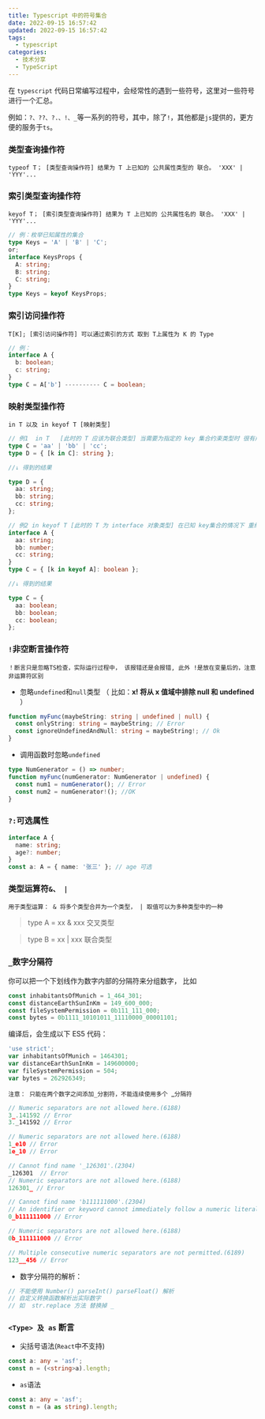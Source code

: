 ```yaml
---
title: Typescript 中的符号集合
date: 2022-09-15 16:57:42
updated: 2022-09-15 16:57:42
tags:
  - typescript
categories:
  - 技术分享
  - TypeScript
---
```


在 `typescript` 代码日常编写过程中，会经常性的遇到一些符号，这里对一些符号进行一个汇总。

例如：`?、??、?.、!、_`等一系列的符号，其中，除了`!`，其他都是`js`提供的，更方便的服务于`ts`。

### 类型查询操作符

`typeof T； [类型查询操作符] 结果为 T 上已知的 公共属性类型的 联合。 'XXX' | 'YYY'...`

<!-- more -->

### 索引类型查询操作符

`keyof T； [索引类型查询操作符] 结果为 T 上已知的 公共属性名的 联合。 'XXX' | 'YYY'...`

```typescript
// 例：枚举已知属性的集合
type Keys = 'A' | 'B' | 'C';
or;
interface KeysProps {
  A: string;
  B: string;
  C: string;
}
type Keys = keyof KeysProps;
```

### 索引访问操作符

`T[K]; [索引访问操作符] 可以通过索引的方式 取到 T上属性为 K 的 Type`

```typescript
// 例：
interface A {
  b: boolean;
  c: string;
}
type C = A['b'] ---------- C = boolean;
```

### 映射类型操作符

`in T 以及 in keyof T [映射类型]`

```typescript
// 例1  in T   [此时的 T 应该为联合类型] 当需要为指定的 key 集合约束类型时 很有用
type C = 'aa' | 'bb' | 'cc';
type D = { [k in C]: string };

//↓ 得到的结果

type D = {
  aa: string;
  bb: string;
  cc: string;
};

// 例2 in keyof T [此时的 T 为 interface 对象类型] 在已知 key集合的情况下 重约束 key的类型
interface A {
  aa: string;
  bb: number;
  cc: string;
}
type C = { [k in keyof A]: boolean };

//↓ 得到的结果

type C = {
  aa: boolean;
  bb: boolean;
  cc: boolean;
};
```

### `!`非空断言操作符

`！断言只是忽略TS检查，实际运行过程中， 该报错还是会报错, 此外 !是放在变量后的，注意非运算符区别`

- 忽略`undefined`和`null`类型 （ 比如：**x! 将从 x 值域中排除 null 和 undefined** ）

```typescript
function myFunc(maybeString: string | undefined | null) {
  const onlyString: string = maybeString; // Error
  const ignoreUndefinedAndNull: string = maybeString!; // Ok
}
```

- 调用函数时忽略`undefined`

```typescript
type NumGenerator = () => number;
function myFunc(numGenerator: NumGenerator | undefined) {
  const num1 = numGenerator(); // Error
  const num2 = numGenerator!(); //OK
}
```

### `?:`可选属性

```typescript
interface A {
  name: string;
  age?: number;
}
const a: A = { name: '张三' }; // age 可选
```

### 类型运算符`&、 |`

`用于类型运算： & 将多个类型合并为一个类型， | 取值可以为多种类型中的一种 `

> type A = xx & xxx 交叉类型

> type B = xx | xxx 联合类型

### `_`数字分隔符

你可以把一个下划线作为数字内部的分隔符来分组数字， 比如

```typescript
const inhabitantsOfMunich = 1_464_301;
const distanceEarthSunInKm = 149_600_000;
const fileSystemPermission = 0b111_111_000;
const bytes = 0b1111_10101011_11110000_00001101;
```

编译后，会生成以下 ES5 代码：

```typescript
'use strict';
var inhabitantsOfMunich = 1464301;
var distanceEarthSunInKm = 149600000;
var fileSystemPermission = 504;
var bytes = 262926349;
```

`注意： 只能在两个数字之间添加_分割符，不能连续使用多个 `\_`分隔符`

```typescript
// Numeric separators are not allowed here.(6188)
3_.141592 // Error
3._141592 // Error

// Numeric separators are not allowed here.(6188)
1_e10 // Error
1e_10 // Error

// Cannot find name '_126301'.(2304)
_126301  // Error
// Numeric separators are not allowed here.(6188)
126301_ // Error

// Cannot find name 'b111111000'.(2304)
// An identifier or keyword cannot immediately follow a numeric literal.(1351)
0_b111111000 // Error

// Numeric separators are not allowed here.(6188)
0b_111111000 // Error

// Multiple consecutive numeric separators are not permitted.(6189)
123__456 // Error
```

- 数字分隔符的解析：

```typescript
// 不能使用 Number() parseInt() parseFloat() 解析
// 自定义转换函数解析出实际数字
// 如  str.replace 方法 替换掉 _
```

### `<Type> 及 as` 断言

- 尖括号语法(`React`中不支持)

```typescript
const a: any = 'asf';
const n = (<string>a).length;
```

- `as`语法

```typescript
const a: any = 'asf';
const n = (a as string).length;
```
